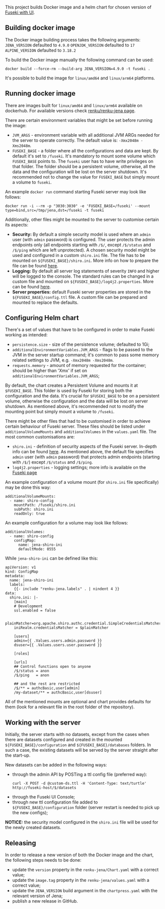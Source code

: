 
This project builds Docker image and a helm chart for chosen version of [Fuseki with UI](https://jena.apache.org/documentation/fuseki2/).

## Building docker image

The Docker image building process takes the following arguments:
`JENA_VERSION` defaulted to `4.9.0`
`OPENJDK_VERSION` defaulted to `17`
`ALPINE_VERSION` defaulted to `3.18.2`

To build the Docker image manually the following command can be used:
```
docker build --force-rm --build-arg JENA_VERSION=4.9.0 -t fuseki .
```

It's possible to build the image for `linux/amd64` and `linux/arm64` platforms.

## Running docker image

There are images built for `linux/amd64` and `linux/arm64` available on dockerhub. For available versions check [renku/renku-jena page](https://hub.docker.com/r/renku/renku-jena/tags).

There are certain environment variables that might be set before running the image:
* `JVM_ARGS` - environment variable with all additional JVM ARGs needed for the server to operate correctly. The default value is: `-Xmx2048m -Xms2048m`.
* `FUSEKI_BASE` - a folder where all the configurations and data are kept. By default it's set to `/fuseki`. It's mandatory to mount some volume which `FUSEKI_BASE` points to. The `fuseki` user has to have write privileges on that folder. The folder should be a persistent volume, otherwise, all the data and the configuration will be lost on the server shutdown. It's recommended not to change the value for `FUSEKI_BASE` but simply mount a volume to `fuseki`.

An example `docker run` command starting Fuseki server may look like follows:

```
docker run -i --rm -p "3030:3030" -e 'FUSEKI_BASE=/fuseki' --mount type=bind,src=/tmp/jena,dst=/fuseki -t fuseki
```

Additionally, other files might be mounted to the server to customise certain its aspects:
* **Security:** By default a simple security model is used where an `admin` user (with `admin` password) is configured. The user protects the admin endpoints only (all endpoints starting with `/$/`, except `/$/status`  and `/$/ping` which are left unprotected). A chosen security model might be used and configured in a custom `shiro.ini` file. The file has to be mounted on `${FUSEKI_BASE}/shiro.ini`. More info on how to prepare the file can be found [here](https://jena.apache.org/documentation/fuseki2/fuseki-security.html).
* **Logging:** By default all server log statements of severity `INFO` and higher will be logged to the console. The standard rules can be changed in a custom file and mounted on `${FUSEKI_BASE}/log4j2.properties`. More can be found [here](https://jena.apache.org/documentation/fuseki2/fuseki-logging.html).
* **Server properties:** default Fuseki server properties are stored in the `${FUSEKI_BASE}/config.ttl` file. A custom file can be prepared and mounted to replace the defaults.

## Configuring Helm chart

There's a set of values that have to be configured in order to make Fuseki working as intended:
* `persistence.size` - size of the persistence volume; defaulted to 1Gi;
* `additionalEnvironmentVariables.JVM_ARGS` - flags to be passed to the JVM in the server startup command; it's common to pass some memory related settings to JVM, e.g. `-Xmx2048m -Xms2048m`.
* `requests.memory` - amount of memory requested for the container; should be higher than 'Xmx' if set on `additionalEnvironmentVariables.JVM_ARGS`;

By default, the chart creates a Persistent Volume and mounts it at `$FUSEKI_BASE`. This folder is used by Fuseki for storing both the configuration and the data. It's crucial for `$FUSEKI_BASE` to be on a persistent volume, otherwise the configuration and the data will be lost on server shutdown. As mentioned above, it's recommended not to modify the mounting point but simply mount a volume to `/fuseki`.

There might be other files that had to be customised in order to achieve certain behaviour of Fuseki server. These files should be listed under `additionalVolumeMounts` and `additionalVolumes` in the `values.yaml` file. The most common customisations are:
* `shiro.ini` - definition of security aspects of the Fuseki server. In-depth info can be found [here](https://jena.apache.org/documentation/fuseki2/fuseki-security.html). As mentioned above, the default file specifies `admin` user (with `admin` password) that protects admin endpoints (starting with `/$/`) except `/$/status`  and `/$/ping`.
* `log4j2.properties` - logging settings; more info is available on the [Fuseki page](https://jena.apache.org/documentation/fuseki2/fuseki-logging.html)

An example configuration of a volume mount (for `shiro.ini` file specifically) may be done this way:
```
additionalVolumeMounts:
  - name: shiro-config
    mountPath: /fuseki/shiro.ini
    subPath: shiro.ini
    readOnly: true
```

An example configuration for a volume may look like follows:
```
additionalVolumes:
  - name: shiro-config
    configMap:
      name: jena-shiro-ini
      defaultMode: 0555
```

While `jena-shiro-ini` can be defined like this:
```
apiVersion: v1
kind: ConfigMap
metadata:
  name: jena-shiro-ini
  labels:
    {{- include "renku-jena.labels" . | nindent 4 }}
data:
  shiro.ini: |-
    [main]
    # Development
    ssl.enabled = false

    plainMatcher=org.apache.shiro.authc.credential.SimpleCredentialsMatcher
    iniRealm.credentialsMatcher = $plainMatcher

    [users]
    admin={{ .Values.users.admin.password }}
    dsuser={{ .Values.users.user.password }}

    [roles]

    [urls]
    ## Control functions open to anyone
    /$/status = anon
    /$/ping   = anon

    ## and the rest are restricted
    /$/** = authcBasic,user[admin]
    /my-dataset/** = authcBasic,user[dsuser]
```

All of the mentioned mounts are optional and chart provides defaults for them (look for a relevant file in the root folder of the repository).

## Working with the server

Initially, the server starts with no datasets, except from the cases when there are datasets configured and created in the mounted `${FUSEKI_BASE}/configuration` and `${FUSEKI_BASE}/databases` folders. In such a case, the existing datasets will be served by the server straight after the start-up.

New datasets can be added in the following ways:
* through the admin API by POSTing a ttl config file (preferred way):
  ```
  curl -X POST -d @custom-ds.ttl -H 'Content-Type: text/turtle' http://fuseki-host/$/datasets
  ```
* through the Fuseki UI Console;
* through new ttl configuration file added to `${FUSEKI_BASE}/configuration` folder (server restart is needed to pick up the new configs);

**NOTICE:** the security model configured in the `shiro.ini` file will be used for the newly created datasets.

## Releasing

In order to release a new version of both the Docker image and the chart, the following steps needs to be done:
* update the `version` property in the `renku-jena/Chart.yaml` with a correct value;
* update the `image.tag` property in the `renku-jena/values.yaml` with a correct value;
* update the `JENA_VERSION` build argument in the `chartpress.yaml` with the relevant version of Jena;
* publish a new release in GitHub.
